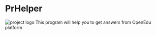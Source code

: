 # PrHelper
![project logo](https://github.com/neversettlemeagain/prhelper/logo.png)
This program will help you to get answers from OpenEdu platform
